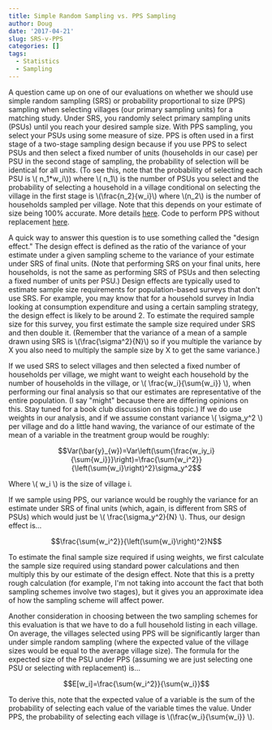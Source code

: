 ```yaml
---
title: Simple Random Sampling vs. PPS Sampling
author: Doug
date: '2017-04-21'
slug: SRS-v-PPS
categories: []
tags:
  - Statistics
  - Sampling
---
```



A question came up on one of our evaluations on whether we should use simple random sampling (SRS) or probability proportional to size (PPS) sampling when selecting villages (our primary sampling units) for a matching study.  Under SRS, you randomly select primary sampling units (PSUs) until you reach your desired sample size.  With PPS sampling, you select your PSUs using some measure of size.  PPS is often used in a first stage of a two-stage sampling design because if you use PPS to select PSUs and then select a fixed number of units (households in our case) per PSU in the second stage of sampling, the probability of selection will be identical for all units.  (To see this, note that  the probability of selecting each PSU is \\( n_1*w_i\\)) where \\( n_1\\) is the number of PSUs you select and the probability of selecting a household in a village conditional on selecting the village in the first stage is \\(\frac{n_2}{w_i}\\) where \\(n_2\\) is the number of households sampled per village.  Note that this depends on your estimate of size being 100% accurate.  More details [here](https://en.wikipedia.org/wiki/Sampling_(statistics)#Probability-proportional-to-size_sampling).  Code to perform PPS without replacement [here](https://ideas.repec.org/c/boc/bocode/s454101.html).

A quick way to answer this question is to use something called the "design effect."  The design effect is defined as the ratio of the variance of your estimate under a given sampling scheme to the variance of your estimate under SRS of final units.  (Note that performing SRS on your final units, here households, is not the same as performing SRS of PSUs and then selecting a fixed number of units per PSU.) Design effects are typically used to estimate sample size requirements for population-based surveys that don't use SRS.  For example, you may know that for a household survey in India looking at consumption expenditure and using a certain sampling strategy, the design effect is likely to be around 2. To estimate the required sample size for this survey, you first estimate the sample size required under SRS and then double it. (Remember that the variance of a mean of a sample drawn using SRS is \\(\frac{\sigma^2}{N}\\) so if you multiple the variance by X you also need to multiply the sample size by X to get the same variance.)

If we used SRS to select villages and then selected a fixed number of households per village, we might want to weight each household by the number of households in the village, or \\( \frac{w_i}{\sum{w_i}}  \\), when performing our final analysis so that our estimates are representative of the entire population.  (I say "might" because there are differing opinions on this.  Stay tuned for a book club discussion on this topic.)  If we do use weights in our analysis, and  if we assume constant variance \\( \sigma_y^2 \\) per village and do a little hand waving, the variance of our estimate of the mean of a variable in the treatment group would be roughly:

$$Var(\bar{y}_{w})=Var\left(\sum{\frac{w_iy_i}{\sum{w_i}}}\right)=\frac{\sum{w_i^2}}{\left(\sum{w_i}\right)^2}\sigma_y^2$$

Where \\( w_i \\) is the size of village i.

If we sample using PPS, our variance would be roughly the variance for an estimate under SRS of final units (which, again, is different from SRS of PSUs) which would just be \\( \frac{\sigma_y^2}{N} \\).  Thus, our design effect is...

$$\frac{\sum{w_i^2}}{\left(\sum{w_i}\right)^2}N$$

To estimate the final sample size required if using weights, we first calculate the sample size required using standard power calculations and then multiply this by our estimate of the design effect. Note that this is a pretty rough calculation (for example, I'm not taking into account the fact that both sampling schemes involve two stages), but it gives you an approximate idea of how the sampling scheme will affect power.

Another consideration in choosing between the two sampling schemes for this evaluation is that we have to do a full household listing in each village.  On average, the villages selected using PPS will be significantly larger than under simple random sampling (where the expected value of the village sizes would be equal to the average village size).  The formula for the expected size of the PSU under PPS (assuming we are just selecting one PSU or selecting with replacement) is...

$$E[w_i]=\frac{\sum{w_i^2}}{\sum{w_i}}$$

To derive this, note that the expected value of a variable is the sum of the probability of selecting each value of the variable times the value.  Under PPS, the probability of selecting each village is \\(\frac{w_i}{\sum{w_i}} \\).  
